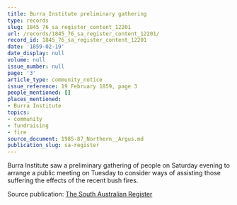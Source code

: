 ```yaml
---
title: Burra Institute preliminary gathering
type: records
slug: 1845_76_sa_register_content_12201
url: /records/1845_76_sa_register_content_12201/
record_id: 1845_76_sa_register_content_12201
date: '1859-02-19'
date_display: null
volume: null
issue_number: null
page: '3'
article_type: community_notice
issue_reference: 19 February 1859, page 3
people_mentioned: []
places_mentioned:
- Burra Institute
topics:
- community
- fundraising
- fire
source_document: 1985-87_Northern__Argus.md
publication_slug: sa-register
---
```


Burra Institute saw a preliminary gathering of people on Saturday evening to arrange a public meeting on Tuesday to consider ways of assisting those suffering the effects of the recent bush fires.

Source publication: [The South Australian Register](/publications/sa-register/)
